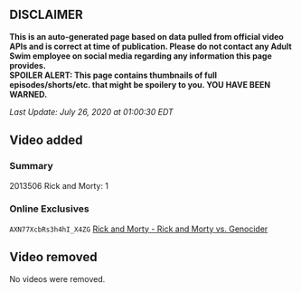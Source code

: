 ## DISCLAIMER
**This is an auto-generated page based on data pulled from official video APIs and is correct at time of publication. Please do not contact any Adult Swim employee on social media regarding any information this page provides.**  
**SPOILER ALERT: This page contains thumbnails of full episodes/shorts/etc. that might be spoilery to you. YOU HAVE BEEN WARNED.**  

_Last Update: July 26, 2020 at 01:00:30 EDT_
## Video added
### Summary
2013506 Rick and Morty: 1  
### Online Exclusives
`AXN77XcbRs3h4hI_X4ZG` [Rick and Morty - Rick and Morty vs. Genocider](https://www.adultswim.com/videos/rick-and-morty/rick-and-morty-vs-genocider)  
## Video removed
No videos were removed.  
